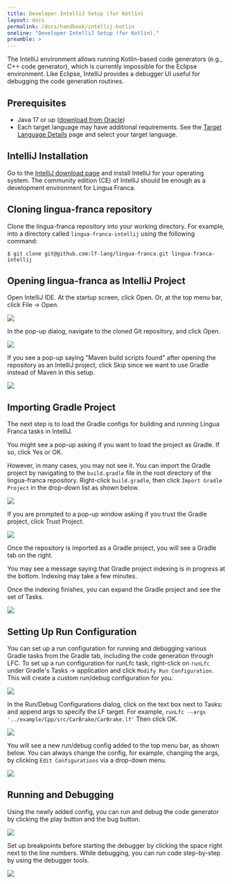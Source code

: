 ```yaml
---
title: Developer IntelliJ Setup (for Kotlin)
layout: docs
permalink: /docs/handbook/intellij-kotlin
oneline: "Developer IntelliJ Setup (for Kotlin)."
preamble: >
---
```


The IntelliJ environment allows running Kotlin-based code generators (e.g., C++ code generator), which is currently impossible for the Eclipse environment.
Like Eclipse, IntelliJ provides a debugger UI useful for debugging the code generation routines.

## Prerequisites

- Java 17 or up ([download from Oracle](https://www.oracle.com/java/technologies/downloads/))
- Each target language may have additional requirements. See the [Target Language Details](/docs/handbook/target-language-details#requirements) page and select your target language.

## IntelliJ Installation

Go to the [IntelliJ download page](https://www.jetbrains.com/idea/download/) and install IntelliJ for your operating system.
The community edition (CE) of IntelliJ should be enough as a development environment for Lingua Franca.

## Cloning lingua-franca repository

Clone the lingua-franca repository into your working directory.
For example, into a directory called `lingua-franca-intellij` using the following command:

```
$ git clone git@github.com:lf-lang/lingua-franca.git lingua-franca-intellij
```

## Opening lingua-franca as IntelliJ Project

Open IntelliJ IDE. At the startup screen, click Open.
Or, at the top menu bar, click File -> Open.

![](../../../../../img/intellij/startup_screen.png)

In the pop-up dialog, navigate to the cloned Git repository, and click Open.

![](../../../../../img/intellij/open_project.png)

If you see a pop-up saying "Maven build scripts found" after opening the repository as an IntelliJ project, click Skip since we want to use Gradle instead of Maven in this setup.

![](../../../../../img/intellij/skip_maven_build.png)

## Importing Gradle Project

The next step is to load the Gradle configs for building and running Lingua Franca tasks in IntelliJ.

You might see a pop-up asking if you want to load the project as Gradle.
If so, click Yes or OK.

However, in many cases, you may not see it.
You can import the Gradle project by navigating to the `build.gradle` file in the root directory of the lingua-franca repository.
Right-click `build.gradle`, then click `Import Gradle Project` in the drop-down list as shown below.

![](../../../../../img/intellij/import_gradle_project.png)

If you are prompted to a pop-up window asking if you trust the Gradle project, click Trust Project.

![](../../../../../img/intellij/trust_gradle_project.png)

Once the repository is imported as a Gradle project, you will see a Gradle tab on the right.

You may see a message saying that Gradle project indexing is in progress at the bottom.
Indexing may take a few minutes.

Once the indexing finishes, you can expand the Gradle project and see the set of Tasks.

![](../../../../../img/intellij/expand_gradle_tab.png)

## Setting Up Run Configuration

You can set up a run configuration for running and debugging various Gradle tasks from the Gradle tab, including the code generation through LFC.
To set up a run configuration for runLfc task, right-click on `runLfc` under Gradle's Tasks -> application and click `Modify Run Configuration`. This will create a custom run/debug configuration for you.

![](../../../../../img/intellij/modify_run_config.png)

In the Run/Debug Configurations dialog, click on the text box next to Tasks: and append args to specify the LF target. For example, `runLfc --args '../example/Cpp/src/CarBrake/CarBrake.lf'` Then click OK.

![](../../../../../img/intellij/run_config_lf_program.png)

You will see a new run/debug config added to the top menu bar, as shown below.
You can always change the config, for example, changing the args, by clicking `Edit Configurations` via a drop-down menu.

![](../../../../../img/intellij/new_runlfc_config.png)

## Running and Debugging

Using the newly added config, you can run and debug the code generator by clicking the play button and the bug button.

![](../../../../../img/intellij/run_debug_buttons.png)

Set up breakpoints before starting the debugger by clicking the space right next to the line numbers.
While debugging, you can run code step-by-step by using the debugger tools.

![](../../../../../img/intellij/debugger_screen.png)
